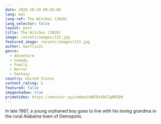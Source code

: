 ```yaml
---
date: 2020-10-29 00:45:08
lang: mal
lang-ref: The Witches (2020)
lang_selector: false
layout: post
title: The Witches (2020)
image: /assets/images/123.jpg
featured_image: /assets/images/123.jpg
author: maxflix21
genre:
  - Adventure
  - Comedy
  - Family
  - Horror
  - Fantasy
country: United States
content_rating: G
featured: false
imageshadow: true
primeVideo: https://movstar.xyz/embed/WKFBrE0CZqRMIB9
---
```

In late 1967, a young orphaned boy goes to live with his loving grandma in the rural Alabama town of Demopolis.